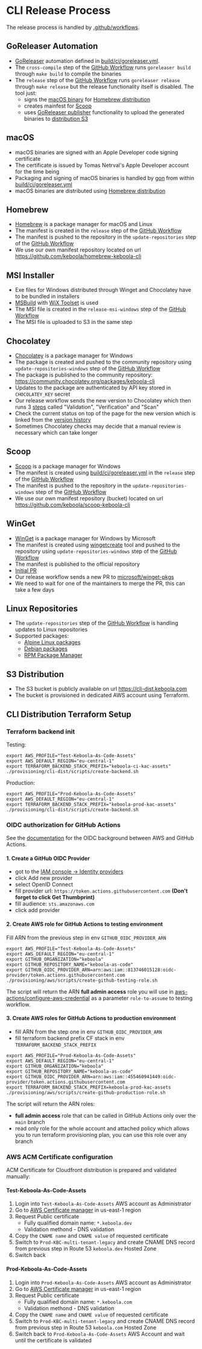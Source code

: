 # CLI Release Process

The release process is handled by [.github/workflows](../.github/workflows).

## GoReleaser Automation

- [GoReleaser](https://goreleaser.com/) automation defined in [build/ci/goreleaser.yml](../build/ci/goreleaser.yml).
- The `cross-compile` step of the [GitHub Workflow](#workflow-steps) runs `goreleaser build` through `make build` to compile the binaries
- The `release` step of the [GitHub Workflow](#workflow-steps) runs `goreleaser release` through `make release` but the release functionality itself is disabled. The tool just:
  - signs the [macOS binary](#macos) for [Homebrew distribution](#homebrew)
  - creates mainfest for [Scoop](#scoop)
  - uses [GoReleaser publisher](https://goreleaser.com/customization/publishers/) functionality to upload the generated binaries to [distribution S3](#s3-distribution) 

## macOS

- macOS binaries are signed with an Apple Developer code signing certificate
- The certificate is issued by Tomas Netrval's Apple Developer account for the time being
- Packaging and signing of macOS binaries is handled by [gon](https://github.com/mitchellh/gon) from within [build/ci/goreleaser.yml](../build/ci/goreleaser.yml)
- macOS binaries are distributed using [Homebrew distribution](#homebrew)

## Homebrew

- [Homebrew](https://brew.sh/) is a package manager for macOS and Linux
- The manifest is created in the `release` step of the [GitHub Workflow](#workflow-steps)
- The manifest is pushed to the repository in the `update-repositories` step of the [GitHub Workflow](#workflow-steps) 
- We use our own manifest repository located on url https://github.com/keboola/homebrew-keboola-cli

## MSI Installer

- Exe files for Windows distributed through Winget and Chocolatey have to be bundled in installers 
- [MSBuild](https://docs.microsoft.com/en-us/visualstudio/msbuild/msbuild) with [WiX Toolset](https://wixtoolset.org/) is used
- The MSI file is created in the `release-msi-windows` step of the [GitHub Workflow](#workflow-steps)
- The MSI file is uploaded to S3 in the same step

## Chocolatey

- [Chocolatey](https://chocolatey.org/) is a package manager for Windows
- The package is created and pushed to the community repository using `update-repositories-windows` step of the [GitHub Workflow](#workflow-steps)
- The package is published to the community repository: https://community.chocolatey.org/packages/keboola-cli
- Updates to the package are authenticated by API key stored in `CHOCOLATEY_KEY` secret 
- Our release workflow sends the new version to Chocolatey which then runs 3 [steps](https://community.chocolatey.org/packages/keboola-cli#testingResults) called "Validation", "Verification" and "Scan"
- Check the current status on top of the page for the new version which is linked from the [version history](https://community.chocolatey.org/packages/keboola-cli#versionhistory)
- Sometimes Chocolatey checks may decide that a manual review is necessary which can take longer

## Scoop

- [Scoop](https://scoop.sh/) is a package manager for Windows
- The manifest is created using [build/ci/goreleaser.yml](../build/ci/goreleaser.yml) in the `release` step of the [GitHub Workflow](#workflow-steps)
- The manifest is pushed to the repository in the `update-repositories-windows` step of the [GitHub Workflow](#workflow-steps)
- We use our own manifest repository (bucket) located on url https://github.com/keboola/scoop-keboola-cli

## WinGet

- [WinGet](https://winget.run/) is a package manager for Windows by Microsoft
- The manifest is created using [wingetcreate](https://github.com/microsoft/winget-create) tool and pushed to the repository using `update-repositories-windows` step of the [GitHub Workflow](#workflow-steps)
- The manifest is published to the official repository
- [Initial PR](https://github.com/microsoft/winget-pkgs/pull/47486)
- Our release workflow sends a new PR to [microsoft/winget-pkgs](https://github.com/microsoft/winget-pkgs/pulls?q=is%3Apr+sort%3Aupdated-desc+Keboola)
- We need to wait for one of the maintainers to merge the PR, this can take a few days

## Linux Repositories

- The `update-repositories` step of the [GitHub Workflow](#workflow-steps) is handling updates to Linux repositories
- Supported packages:
  - [Alpine Linux packages](https://pkgs.alpinelinux.org/packages)
  - [Debian packages](https://packages.debian.org/)
  - [RPM Package Manager](https://rpm.org/)

## S3 Distribution

- The S3 bucket is publicly available on url https://cli-dist.keboola.com
- The bucket is provisioned in dedicated AWS account using Terraform.


## CLI Distribution Terraform Setup

### Terraform backend init

Testing:

```shell
export AWS_PROFILE="Test-Keboola-As-Code-Assets"
export AWS_DEFAULT_REGION="eu-central-1"
export TERRAFORM_BACKEND_STACK_PREFIX="keboola-ci-kac-assets"
./provisioning/cli-dist/scripts/create-backend.sh
```

Production:

```shell
export AWS_PROFILE="Prod-Keboola-As-Code-Assets"
export AWS_DEFAULT_REGION="eu-central-1"
export TERRAFORM_BACKEND_STACK_PREFIX="keboola-prod-kac-assets"
./provisioning/cli-dist/scripts/create-backend.sh
```

### OIDC authorization for GitHub Actions

See the [documentation](https://docs.github.com/en/actions/deployment/security-hardening-your-deployments/configuring-openid-connect-in-amazon-web-services) for the OIDC background between AWS and GitHub Actions.

#### 1. Create a GitHub OIDC Provider

- got to the [IAM console -> Identity providers](https://console.aws.amazon.com/iamv2/home?#/identity_providers)
- click Add new provider
- select OpenID Connect
- fill provider url: `https://token.actions.githubusercontent.com` **(Don't forget to click Get Thumbprint)**
- fill audience: `sts.amazonaws.com`
- click add provider

#### 2. Create AWS role for GitHub Actions to testing environment

Fill ARN from the previous step in env `GITHUB_OIDC_PROVIDER_ARN`

```shell
export AWS_PROFILE="Test-Keboola-As-Code-Assets"
export AWS_DEFAULT_REGION="eu-central-1"
export GITHUB_ORGANIZATION="keboola"
export GITHUB_REPOSITORY_NAME="keboola-as-code"
export GITHUB_OIDC_PROVIDER_ARN=arn:aws:iam::813746015128:oidc-provider/token.actions.githubusercontent.com
./provisioning/aws/scripts/create-github-testing-role.sh
```

The script will return the ARN **full admin access** role you will use in [aws-actions/configure-aws-credential](https://github.com/aws-actions/configure-aws-credentials) as a parameter `role-to-assume` to testing workflow.

#### 3. Create AWS roles for GitHub Actions to production environment

- fill ARN from the step one in env `GITHUB_OIDC_PROVIDER_ARN`
- fill terraform backend prefix CF stack  in env `TERRAFORM_BACKEND_STACK_PREFIX`

```shell
export AWS_PROFILE="Prod-Keboola-As-Code-Assets"
export AWS_DEFAULT_REGION="eu-central-1"
export GITHUB_ORGANIZATION="keboola"
export GITHUB_REPOSITORY_NAME="keboola-as-code"
export GITHUB_OIDC_PROVIDER_ARN=arn:aws:iam::455460941449:oidc-provider/token.actions.githubusercontent.com
export TERRAFORM_BACKEND_STACK_PREFIX=keboola-prod-kac-assets
./provisioning/aws/scripts/create-github-production-role.sh
```
The script will return the ARN roles:

- **full admin access** role that can be called in GitHub Actions only over the `main` branch
- read only role for the whole account and attached policy which allows you to run terraform provisioning plan, you can use this role over any branch

### AWS ACM Certificate configuration
ACM Certificate for Cloudfront distribution is prepared and validated manually:

#### Test-Keboola-As-Code-Assets

1. Login into `Test-Keboola-As-Code-Assets` AWS account as Administrator
2. Go to [AWS Certificate manager](https://us-east-1.console.aws.amazon.com/acm/home?region=us-east-1#/welcome) in us-east-1 region
3. Request Public certificate
    - Fully qualified domain name: `*.keboola.dev`
    - Validation methond - DNS validation
4. Copy the `CNAME name` and `CNAME value` of requested certificate
5. Switch to `Prod-KBC-multi-tenant-legacy` and create CNAME DNS record from previous step in Route 53 `keboola.dev` Hosted Zone
6. Switch back

#### Prod-Keboola-As-Code-Assets
1. Login into `Prod-Keboola-As-Code-Assets` AWS account as Administrator
2. Go to [AWS Certificate manager](https://us-east-1.console.aws.amazon.com/acm/home?region=us-east-1#/welcome) in us-east-1 region
3. Request Public certificate
   - Fully qualified domain name: `*.keboola.com`
   - Validation methond - DNS validation
4. Copy the `CNAME name` and `CNAME value` of requested certificate
5. Switch to `Prod-KBC-multi-tenant-legacy` and create CNAME DNS record from previous step in Route 53 `keboola.com` Hosted Zone
6. Switch back to `Prod-Keboola-As-Code-Assets` AWS Account and wait until the certificate is validated 
